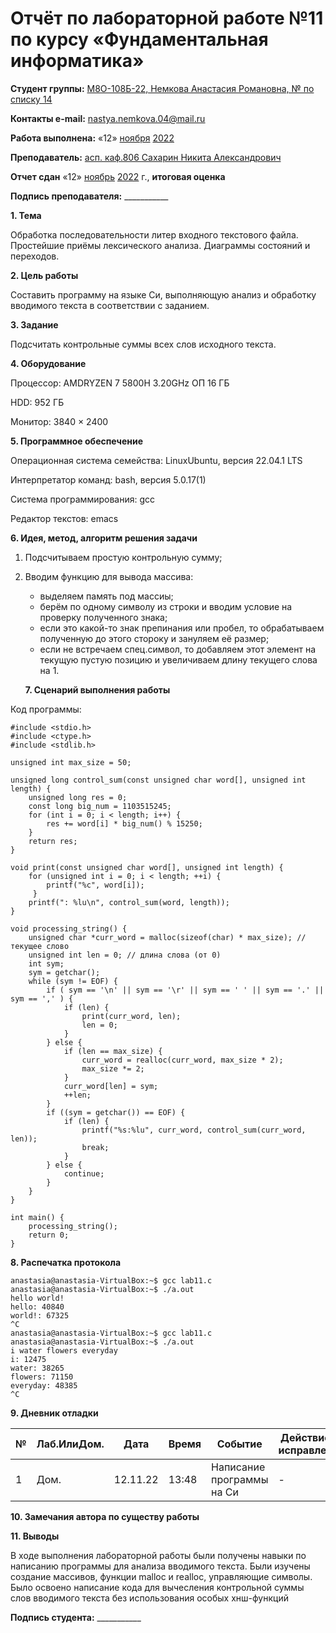 # Отчёт по лабораторной работе №11 по курсу «Фундаментальная информатика»

<b>Студент группы:</b> <ins>М8О-108Б-22, Немкова Анастасия Романовна, № по списку 14</ins>

<b>Контакты e-mail:</b> <ins>nastya.nemkova.04@mail.ru<ins>

<b>Работа выполнена:</b> «12» <ins>ноября</ins> <ins>2022</ins>

<b>Преподаватель:</b> <ins>асп. каф.806 Сахарин Никита Александрович</ins>

<b>Отчет сдан</b> «12» <ins>ноябрь</ins> <ins>2022</ins> г., <b>итоговая оценка</b> <ins>

<b>Подпись преподавателя:</b> ___________

**1. Тема**
  
Обработка последовательности литер входного текстового файла. Простейшие приёмы лексического анализа. Диаграммы состояний и переходов. 

**2. Цель работы**

Составить программу на языке Си, выполняющую анализ и обработку вводимого текста в соответствии с заданием.

**3. Задание**

Подсчитать контрольные суммы всех слов исходного текста.

**4. Оборудование**

Процессор: AMDRYZEN 7 5800H 3.20GHz ОП 16 ГБ

НDD: 952 ГБ

Монитор: 3840 × 2400

**5. Программное обеспечение**

Операционная система семейства: LinuxUbuntu, версия 22.04.1 LTS

Интерпретатор команд: bash, версия 5.0.17(1)

Система программирования: gcc

Редактор текстов: emacs

**6. Идея, метод, алгоритм решения задачи**

1. Подсчитываем простую контрольную сумму;
2. Вводим функцию для вывода массива:
   - выделяем память под массиы;
   - берём по одному символу из строки и вводим условие на проверку полученного знака;
   - если это какой-то знак препинания или пробел, то обрабатываем полученную до этого стороку и зануляем её размер;
   - если не встречаем спец.символ, то добавляем этот элемент на текущую пустую позицию и увеличиваем длину текущего слова на 1.
   
   **7. Сценарий выполнения работы**


Код программы:

```
#include <stdio.h>
#include <ctype.h>
#include <stdlib.h>

unsigned int max_size = 50;

unsigned long control_sum(const unsigned char word[], unsigned int length) {
    unsigned long res = 0;
    const long big_num = 1103515245;
    for (int i = 0; i < length; i++) {
        res += word[i] * big_num() % 15250;
    }
    return res;
}

void print(const unsigned char word[], unsigned int length) {
    for (unsigned int i = 0; i < length; ++i) {
        printf("%c", word[i]);
     }
    printf(": %lu\n", control_sum(word, length));
}

void processing_string() {
    unsigned char *curr_word = malloc(sizeof(char) * max_size); // текущее слово
    unsigned int len = 0; // длина слова (от 0)
    int sym;
    sym = getchar();
    while (sym != EOF) {
        if ( sym == '\n' || sym == '\r' || sym == ' ' || sym == '.' || sym == ',' ) {
            if (len) {
                print(curr_word, len);
                len = 0;
            }
        } else {
            if (len == max_size) {
                curr_word = realloc(curr_word, max_size * 2);
                max_size *= 2;
            }
            curr_word[len] = sym;
            ++len;
        }
        if ((sym = getchar()) == EOF) {
            if (len) {
                printf("%s:%lu", curr_word, control_sum(curr_word, len));
                break;
            }
        } else {
            continue;
        }
    }
}

int main() {
    processing_string(); 
    return 0;
}
```

**8. Распечатка протокола**

```
anastasia@anastasia-VirtualBox:~$ gcc lab11.c
anastasia@anastasia-VirtualBox:~$ ./a.out
hello world!
hello: 40840
world!: 67325
^C
anastasia@anastasia-VirtualBox:~$ gcc lab11.c
anastasia@anastasia-VirtualBox:~$ ./a.out
i water flowers everyday
i: 12475
water: 38265
flowers: 71150
everyday: 48385
^C

```

**9. Дневник отладки**

| № | Лаб.ИлиДом. | Дата | Время | Событие | Действие по исправлению | Примечание |
| --- | --- | --- | --- | --- | --- | --- |
| 1 | Дом. | 12.11.22 | 13:48 | Написание программы на Си | - | - |

**10. Замечания автора по существу работы**

**11. Выводы**

В ходе выполнения лабораторной работы были получены навыки по написанию программы для анализа вводимого текста. Были изучены создание массивов, функции malloc и realloc, управляющие символы. Было освоено написание кода для вычесления контрольной суммы слов вводимого текста без использования особых хнш-функций 

<b>Подпись студента:</b> ___________
